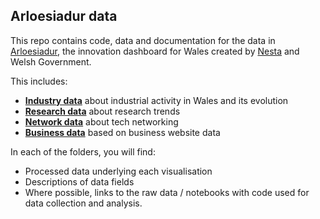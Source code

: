## Arloesiadur data

This repo contains code, data and documentation for the data in [Arloesiadur](https://arloesiadur.org/), the innovation dashboard for Wales created by [Nesta](https://www.nesta.org.uk) and Welsh Government.

This includes:
* **[Industry data](https://github.com/nestauk/arloesiadur_analysis_data/tree/master/industry)** about industrial activity in Wales and its evolution
* **[Research data](https://github.com/nestauk/arloesiadur_analysis_data/tree/master/research)** about research trends
* **[Network data](https://github.com/nestauk/arloesiadur_analysis_data/tree/master/networking)** about tech networking
* **[Business data](https://github.com/nestauk/arloesiadur_analysis_data/tree/master/business)** based on business website data


In each of the folders, you will find:

* Processed data underlying each visualisation
* Descriptions of data fields
* Where possible, links to the raw data / notebooks with code used for data collection and analysis.
